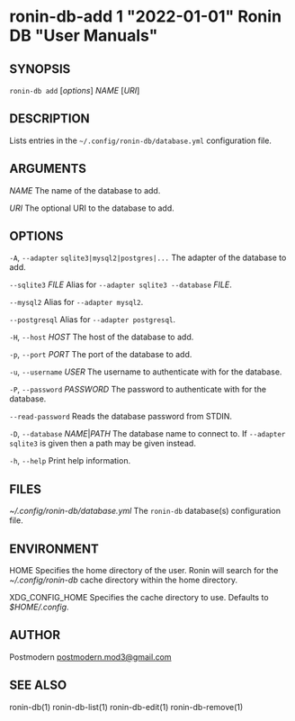 # ronin-db-add 1 "2022-01-01" Ronin DB "User Manuals"

## SYNOPSIS

`ronin-db add` [*options*] *NAME* [*URI*]

## DESCRIPTION

Lists entries in the `~/.config/ronin-db/database.yml` configuration file.

## ARGUMENTS

*NAME*
  The name of the database to add.

*URI*
  The optional URI to the database to add.

## OPTIONS

`-A`, `--adapter` `sqlite3|mysql2|postgres|...`
  The adapter of the database to add.

`--sqlite3` *FILE*
  Alias for `--adapter sqlite3 --database` *FILE*.

`--mysql2`
  Alias for `--adapter mysql2`.

`--postgresql`
  Alias for `--adapter postgresql`.

`-H`, `--host` *HOST*
  The host of the database to add.

`-p`, `--port` *PORT*
  The port of the database to add.

`-u`, `--username` *USER*
  The username to authenticate with for the database.

`-P`, `--password` *PASSWORD*
  The password to authenticate with for the database.

`--read-password`
  Reads the database password from STDIN.

`-D`, `--database` *NAME*|*PATH*
  The database name to connect to. If `--adapter sqlite3` is given then a path
  may be given instead.

`-h`, `--help`
  Print help information.

## FILES

*~/.config/ronin-db/database.yml*
	The `ronin-db` database(s) configuration file.

## ENVIRONMENT

HOME
	Specifies the home directory of the user. Ronin will search for the
	*~/.config/ronin-db* cache directory within the home directory.

XDG_CONFIG_HOME
  Specifies the cache directory to use. Defaults to *$HOME/.config*.

## AUTHOR

Postmodern <postmodern.mod3@gmail.com>

## SEE ALSO

ronin-db(1) ronin-db-list(1) ronin-db-edit(1) ronin-db-remove(1)
